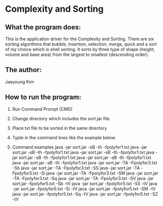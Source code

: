 # Complexity and Sorting

## What the program does:
This is the application driver for the Complexity and Sorting.
There are six sorting algorithms that bubble, insertion, selection, merge, quick and a sort of my choice which is shell sorting.
It sorts by three type of shape (height, volume and base area) from the largest to smallest (descending order).

## The author:
Jaeyoung Kim

## How to run the program:
1) Run Command Prompt (CMD)
2) Change directory which includes the sort.jar file.
3) Place txt file to be sorted in the same directory
4) Typle in the command lines like the example below.

5) Command examples
java -jar sort.jar -sB -th -fpolyfor1.txt
java -jar sort.jar -sB -th -fpolyfor1.txt
java -jar sort.jar -sB -th -fpolyfor1.txt
java -jar sort.jar -sB -th -fpolyfor1.txt
java -jar sort.jar -sB -th -fpolyfor1.txt
java -jar sort.jar -sB -th -fpolyfor1.txt
java -jar sort.jar -TA -Fpolyfor3.txt -Sb
java -jar sort.jar -TA -Fpolyfor3.txt -SS
java -jar sort.jar -TA -Fpolyfor3.txt -Si
java -jar sort.jar -TA -Fpolyfor3.txt -SM
java -jar sort.jar -TA -Fpolyfor3.txt -Sq
java -jar sort.jar -TA -Fpolyfor3.txt -SV
java -jar sort.jar -fpolyfor5.txt -Sb -tV
java -jar sort.jar -fpolyfor5.txt -SS -tV
java -jar sort.jar -fpolyfor5.txt -Si -tV
java -jar sort.jar -fpolyfor5.txt -SM -tV
java -jar sort.jar -fpolyfor5.txt -Sq -tV
java -jar sort.jar -fpolyfor5.txt -SZ -tV
